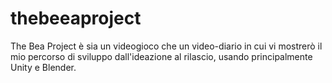 # thebeeaproject
The Bea Project è sia un videogioco che un video-diario in cui vi mostrerò il mio percorso di sviluppo dall'ideazione al rilascio, usando principalmente Unity e Blender. 
